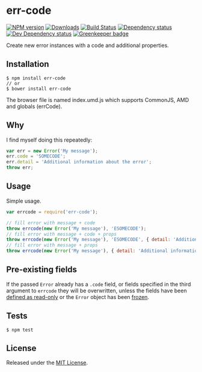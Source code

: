 # err-code

[![NPM version][npm-image]][npm-url] [![Downloads][downloads-image]][npm-url] [![Build Status][travis-image]][travis-url] [![Dependency status][david-dm-image]][david-dm-url] [![Dev Dependency status][david-dm-dev-image]][david-dm-dev-url] [![Greenkeeper badge][greenkeeper-image]][greenkeeper-url]

[npm-url]:https://npmjs.org/package/err-code
[downloads-image]:http://img.shields.io/npm/dm/err-code.svg
[npm-image]:http://img.shields.io/npm/v/err-code.svg
[travis-url]:https://travis-ci.org/IndigoUnited/js-err-code
[travis-image]:http://img.shields.io/travis/IndigoUnited/js-err-code/master.svg
[david-dm-url]:https://david-dm.org/IndigoUnited/js-err-code
[david-dm-image]:https://img.shields.io/david/IndigoUnited/js-err-code.svg
[david-dm-dev-url]:https://david-dm.org/IndigoUnited/js-err-code?type=dev
[david-dm-dev-image]:https://img.shields.io/david/dev/IndigoUnited/js-err-code.svg
[greenkeeper-image]:https://badges.greenkeeper.io/IndigoUnited/js-err-code.svg
[greenkeeper-url]:https://greenkeeper.io/

Create new error instances with a code and additional properties.


## Installation

```console
$ npm install err-code
// or
$ bower install err-code
```

The browser file is named index.umd.js which supports CommonJS, AMD and globals (errCode).


## Why

I find myself doing this repeatedly:

```js
var err = new Error('My message');
err.code = 'SOMECODE';
err.detail = 'Additional information about the error';
throw err;
```


## Usage

Simple usage.

```js
var errcode = require('err-code');

// fill error with message + code
throw errcode(new Error('My message'), 'ESOMECODE');
// fill error with message + code + props
throw errcode(new Error('My message'), 'ESOMECODE', { detail: 'Additional information about the error' });
// fill error with message + props
throw errcode(new Error('My message'), { detail: 'Additional information about the error' });
```

## Pre-existing fields

If the passed `Error` already has a `.code` field, or fields specified in the third argument to `errcode` they will be overwritten, unless the fields have been [defined as read-only](https://developer.mozilla.org/en-US/docs/Web/JavaScript/Reference/Global_Objects/Object/defineProperty) or the `Error` object has been [frozen](https://developer.mozilla.org/en-US/docs/Web/JavaScript/Reference/Global_Objects/Object/freeze).


## Tests

`$ npm test`


## License

Released under the [MIT License](http://www.opensource.org/licenses/mit-license.php).
